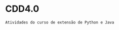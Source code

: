 # CDD4.0
```css
Atividades do curso de extensão de Python e Java
```
<img hrfe="https://institutoalianca.org.br/wp-content/uploads/2022/10/cdd.jpg">
